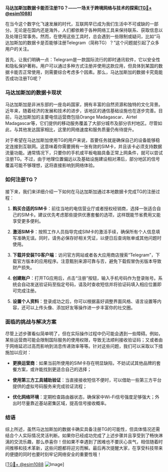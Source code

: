 **马达加斯加数据卡能否注册TG？——一场关于跨境网络与技术的探索[[TG💪+ @esim1088](https://t.me/s/esim1088)]**

在当今这个数字化飞速发展的时代，互联网早已成为我们生活中不可或缺的一部分。无论是在国内还是海外，人们都依赖于各种网络工具来保持联系、获取信息以及处理日常事务。然而，在使用这些工具时，总会遇到一些限制或疑问，比如“马达加斯加的数据卡是否能够注册Telegram（简称TG）？”这个问题就引起了众多用户的关注。

首先，让我们明确一点：Telegram是一款国际流行的即时通讯软件，它以安全性和隐私保护著称。用户可以通过多种方式注册并使用这款应用，但具体到某国的数据卡能否正常使用，则需要综合考虑多个因素。那么，马达加斯加的数据卡究竟能否成功注册TG呢？

### 马达加斯加的数据卡现状

马达加斯加是非洲东部的一座岛屿国家，拥有丰富的自然资源和独特的文化背景。近年来，随着经济的发展和技术的进步，该地区的通信基础设施也在逐步完善。目前，马达加斯加的主要电信运营商包括Orange Madagascar、Airtel Madagascar等，它们提供的移动服务覆盖了大部分城市及部分农村地区。尽管如此，与其他发达国家相比，这里的网络速度和服务质量仍有待提升。

对于希望在马达加斯加使用TG的用户来说，首要任务就是确保自己的设备能够稳定连接到互联网。这意味着你需要拥有一张有效的SIM卡，并且该卡必须支持数据流量功能。通常情况下，只要你的手机或平板电脑具备正常上网条件，就可以尝试注册TG。不过，由于地理位置偏远以及基础设施建设相对滞后，部分地区的信号覆盖可能不够理想，这将直接影响到网络体验。

### 如何注册TG？

接下来，我们来详细介绍一下如何在马达加斯加通过本地数据卡完成TG的注册过程：

1. **购买合适的SIM卡**：前往当地的电信营业厅或者授权经销商，选择一张适合自己的SIM卡。建议优先考虑那些提供优惠套餐的选项，这样既能节省费用又能享受更多便利。
   
2. **激活SIM卡**：按照工作人员指导完成SIM卡的激活手续，确保所有个人信息填写准确无误。同时，请务必保存好相关凭证，以便日后查询账单或其他问题时使用。

3. **下载并安装TG客户端**：访问官方网站或者各大应用商店搜索“Telegram”，下载官方版本的应用程序。注意甄别来源可靠与否，避免下载假冒伪劣版本导致财产损失。

4. **创建账户**：打开TG应用后，点击“注册”按钮，输入手机号码作为登录账号。系统会自动发送验证码至指定号码，请及时查收短信并将验证码填入相应位置即可完成注册。

5. **设置个人资料**：登录成功之后，你可以根据喜好调整界面风格、语言设置等内容，还可以上传头像、添加好友等操作进一步丰富你的社交圈。

### 面临的挑战与解决方案

尽管上述步骤看似简单明了，但在实际操作过程中仍可能会遇到一些障碍。例如，某些运营商可能会限制国际服务的使用权限，导致无法顺利接收验证码；又或者由于网络延迟过高而影响到消息传递效率等等。针对这些问题，我们可以采取以下措施加以应对：

- **更换运营商**：如果当前所使用的SIM卡存在明显缺陷，不妨试试其他品牌的套餐方案，或许能找到更适合自己的选择；
  
- **使用第三方工具辅助验证**：当直接接收短信不便时，可以借助一些第三方平台提供的虚拟号码服务来完成验证流程；
  
- **优化网络环境**：定期检查路由器状态，确保家中Wi-Fi信号强度足够强大；外出时尽量靠近基站密集区域，提高信号接收概率。

### 结语

综上所述，虽然马达加斯加的数据卡确实具备注册TG的可能性，但具体情况还需结合个人实际情况灵活判断。如果你已经成功完成了上述步骤并且享受到了畅快淋漓的交流乐趣，那么恭喜你！但如果不幸遇到了困难也不要灰心丧气，相信随着时间推移和技术革新，这些问题都将迎刃而解。最后再次提醒大家，在享受科技带来的便捷的同时也要时刻牢记网络安全的重要性哦！

[[TG💪+ @esim1088](https://t.me/s/esim1088) ![Image](https://i.postimg.cc/4NQfJmqS/Snipaste-2025-05-13-00-14-12.png)]